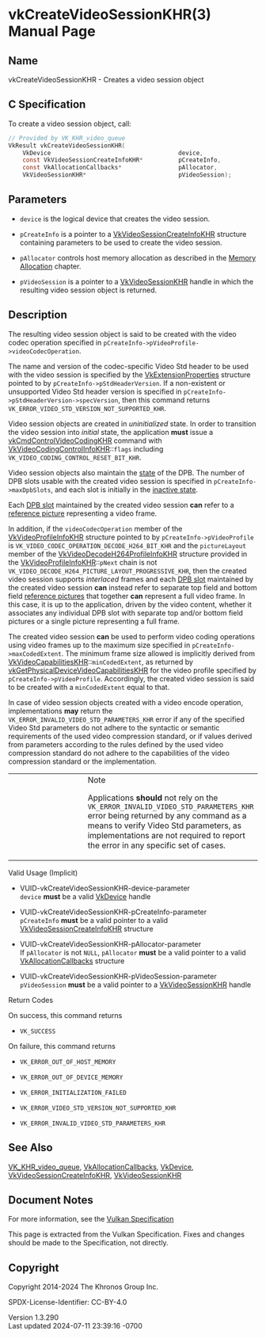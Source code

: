 # vkCreateVideoSessionKHR(3) Manual Page

## Name

vkCreateVideoSessionKHR - Creates a video session object



## <a href="#_c_specification" class="anchor"></a>C Specification

To create a video session object, call:

``` c
// Provided by VK_KHR_video_queue
VkResult vkCreateVideoSessionKHR(
    VkDevice                                    device,
    const VkVideoSessionCreateInfoKHR*          pCreateInfo,
    const VkAllocationCallbacks*                pAllocator,
    VkVideoSessionKHR*                          pVideoSession);
```

## <a href="#_parameters" class="anchor"></a>Parameters

- `device` is the logical device that creates the video session.

- `pCreateInfo` is a pointer to a
  [VkVideoSessionCreateInfoKHR](https://registry.khronos.org/vulkan/specs/1.3-extensions/man/html/VkVideoSessionCreateInfoKHR.html)
  structure containing parameters to be used to create the video
  session.

- `pAllocator` controls host memory allocation as described in the <a
  href="https://registry.khronos.org/vulkan/specs/1.3-extensions/html/vkspec.html#memory-allocation"
  target="_blank" rel="noopener">Memory Allocation</a> chapter.

- `pVideoSession` is a pointer to a
  [VkVideoSessionKHR](https://registry.khronos.org/vulkan/specs/1.3-extensions/man/html/VkVideoSessionKHR.html) handle in which the
  resulting video session object is returned.

## <a href="#_description" class="anchor"></a>Description

The resulting video session object is said to be created with the video
codec operation specified in
`pCreateInfo->pVideoProfile->videoCodecOperation`.

The name and version of the codec-specific Video Std header to be used
with the video session is specified by the
[VkExtensionProperties](https://registry.khronos.org/vulkan/specs/1.3-extensions/man/html/VkExtensionProperties.html) structure pointed to
by `pCreateInfo->pStdHeaderVersion`. If a non-existent or unsupported
Video Std header version is specified in
`pCreateInfo->pStdHeaderVersion->specVersion`, then this command returns
`VK_ERROR_VIDEO_STD_VERSION_NOT_SUPPORTED_KHR`.

Video session objects are created in *uninitialized* state. In order to
transition the video session into *initial* state, the application
**must** issue a
[vkCmdControlVideoCodingKHR](https://registry.khronos.org/vulkan/specs/1.3-extensions/man/html/vkCmdControlVideoCodingKHR.html) command
with
[VkVideoCodingControlInfoKHR](https://registry.khronos.org/vulkan/specs/1.3-extensions/man/html/VkVideoCodingControlInfoKHR.html)::`flags`
including `VK_VIDEO_CODING_CONTROL_RESET_BIT_KHR`.

Video session objects also maintain the <a
href="https://registry.khronos.org/vulkan/specs/1.3-extensions/html/vkspec.html#dpb-state-and-backing-store"
target="_blank" rel="noopener">state</a> of the DPB. The number of DPB
slots usable with the created video session is specified in
`pCreateInfo->maxDpbSlots`, and each slot is initially in the <a
href="https://registry.khronos.org/vulkan/specs/1.3-extensions/html/vkspec.html#dpb-slot-states"
target="_blank" rel="noopener">inactive state</a>.

Each <a
href="https://registry.khronos.org/vulkan/specs/1.3-extensions/html/vkspec.html#dpb-slot"
target="_blank" rel="noopener">DPB slot</a> maintained by the created
video session **can** refer to a <a
href="https://registry.khronos.org/vulkan/specs/1.3-extensions/html/vkspec.html#reference-picture"
target="_blank" rel="noopener">reference picture</a> representing a
video frame.

In addition, if the `videoCodecOperation` member of the
[VkVideoProfileInfoKHR](https://registry.khronos.org/vulkan/specs/1.3-extensions/man/html/VkVideoProfileInfoKHR.html) structure pointed to
by `pCreateInfo->pVideoProfile` is
`VK_VIDEO_CODEC_OPERATION_DECODE_H264_BIT_KHR` and the `pictureLayout`
member of the
[VkVideoDecodeH264ProfileInfoKHR](https://registry.khronos.org/vulkan/specs/1.3-extensions/man/html/VkVideoDecodeH264ProfileInfoKHR.html)
structure provided in the
[VkVideoProfileInfoKHR](https://registry.khronos.org/vulkan/specs/1.3-extensions/man/html/VkVideoProfileInfoKHR.html)::`pNext` chain is
not `VK_VIDEO_DECODE_H264_PICTURE_LAYOUT_PROGRESSIVE_KHR`, then the
created video session supports *interlaced* frames and each <a
href="https://registry.khronos.org/vulkan/specs/1.3-extensions/html/vkspec.html#dpb-slot"
target="_blank" rel="noopener">DPB slot</a> maintained by the created
video session **can** instead refer to separate top field and bottom
field <a
href="https://registry.khronos.org/vulkan/specs/1.3-extensions/html/vkspec.html#reference-picture"
target="_blank" rel="noopener">reference pictures</a> that together
**can** represent a full video frame. In this case, it is up to the
application, driven by the video content, whether it associates any
individual DPB slot with separate top and/or bottom field pictures or a
single picture representing a full frame.

The created video session **can** be used to perform video coding
operations using video frames up to the maximum size specified in
`pCreateInfo->maxCodedExtent`. The minimum frame size allowed is
implicitly derived from
[VkVideoCapabilitiesKHR](https://registry.khronos.org/vulkan/specs/1.3-extensions/man/html/VkVideoCapabilitiesKHR.html)::`minCodedExtent`,
as returned by
[vkGetPhysicalDeviceVideoCapabilitiesKHR](https://registry.khronos.org/vulkan/specs/1.3-extensions/man/html/vkGetPhysicalDeviceVideoCapabilitiesKHR.html)
for the video profile specified by `pCreateInfo->pVideoProfile`.
Accordingly, the created video session is said to be created with a
`minCodedExtent` equal to that.

In case of video session objects created with a video encode operation,
implementations **may** return the
`VK_ERROR_INVALID_VIDEO_STD_PARAMETERS_KHR` error if any of the
specified Video Std parameters do not adhere to the syntactic or
semantic requirements of the used video compression standard, or if
values derived from parameters according to the rules defined by the
used video compression standard do not adhere to the capabilities of the
video compression standard or the implementation.

<table>
<colgroup>
<col style="width: 50%" />
<col style="width: 50%" />
</colgroup>
<tbody>
<tr>
<td class="icon"><em></em></td>
<td class="content">Note
<p>Applications <strong>should</strong> not rely on the
<code>VK_ERROR_INVALID_VIDEO_STD_PARAMETERS_KHR</code> error being
returned by any command as a means to verify Video Std parameters, as
implementations are not required to report the error in any specific set
of cases.</p></td>
</tr>
</tbody>
</table>

Valid Usage (Implicit)

- <a href="#VUID-vkCreateVideoSessionKHR-device-parameter"
  id="VUID-vkCreateVideoSessionKHR-device-parameter"></a>
  VUID-vkCreateVideoSessionKHR-device-parameter  
  `device` **must** be a valid [VkDevice](https://registry.khronos.org/vulkan/specs/1.3-extensions/man/html/VkDevice.html) handle

- <a href="#VUID-vkCreateVideoSessionKHR-pCreateInfo-parameter"
  id="VUID-vkCreateVideoSessionKHR-pCreateInfo-parameter"></a>
  VUID-vkCreateVideoSessionKHR-pCreateInfo-parameter  
  `pCreateInfo` **must** be a valid pointer to a valid
  [VkVideoSessionCreateInfoKHR](https://registry.khronos.org/vulkan/specs/1.3-extensions/man/html/VkVideoSessionCreateInfoKHR.html)
  structure

- <a href="#VUID-vkCreateVideoSessionKHR-pAllocator-parameter"
  id="VUID-vkCreateVideoSessionKHR-pAllocator-parameter"></a>
  VUID-vkCreateVideoSessionKHR-pAllocator-parameter  
  If `pAllocator` is not `NULL`, `pAllocator` **must** be a valid
  pointer to a valid [VkAllocationCallbacks](https://registry.khronos.org/vulkan/specs/1.3-extensions/man/html/VkAllocationCallbacks.html)
  structure

- <a href="#VUID-vkCreateVideoSessionKHR-pVideoSession-parameter"
  id="VUID-vkCreateVideoSessionKHR-pVideoSession-parameter"></a>
  VUID-vkCreateVideoSessionKHR-pVideoSession-parameter  
  `pVideoSession` **must** be a valid pointer to a
  [VkVideoSessionKHR](https://registry.khronos.org/vulkan/specs/1.3-extensions/man/html/VkVideoSessionKHR.html) handle

Return Codes

On success, this command returns  
- `VK_SUCCESS`

On failure, this command returns  
- `VK_ERROR_OUT_OF_HOST_MEMORY`

- `VK_ERROR_OUT_OF_DEVICE_MEMORY`

- `VK_ERROR_INITIALIZATION_FAILED`

- `VK_ERROR_VIDEO_STD_VERSION_NOT_SUPPORTED_KHR`

- `VK_ERROR_INVALID_VIDEO_STD_PARAMETERS_KHR`

## <a href="#_see_also" class="anchor"></a>See Also

[VK_KHR_video_queue](https://registry.khronos.org/vulkan/specs/1.3-extensions/man/html/VK_KHR_video_queue.html),
[VkAllocationCallbacks](https://registry.khronos.org/vulkan/specs/1.3-extensions/man/html/VkAllocationCallbacks.html),
[VkDevice](https://registry.khronos.org/vulkan/specs/1.3-extensions/man/html/VkDevice.html),
[VkVideoSessionCreateInfoKHR](https://registry.khronos.org/vulkan/specs/1.3-extensions/man/html/VkVideoSessionCreateInfoKHR.html),
[VkVideoSessionKHR](https://registry.khronos.org/vulkan/specs/1.3-extensions/man/html/VkVideoSessionKHR.html)

## <a href="#_document_notes" class="anchor"></a>Document Notes

For more information, see the <a
href="https://registry.khronos.org/vulkan/specs/1.3-extensions/html/vkspec.html#vkCreateVideoSessionKHR"
target="_blank" rel="noopener">Vulkan Specification</a>

This page is extracted from the Vulkan Specification. Fixes and changes
should be made to the Specification, not directly.

## <a href="#_copyright" class="anchor"></a>Copyright

Copyright 2014-2024 The Khronos Group Inc.

SPDX-License-Identifier: CC-BY-4.0

Version 1.3.290  
Last updated 2024-07-11 23:39:16 -0700
